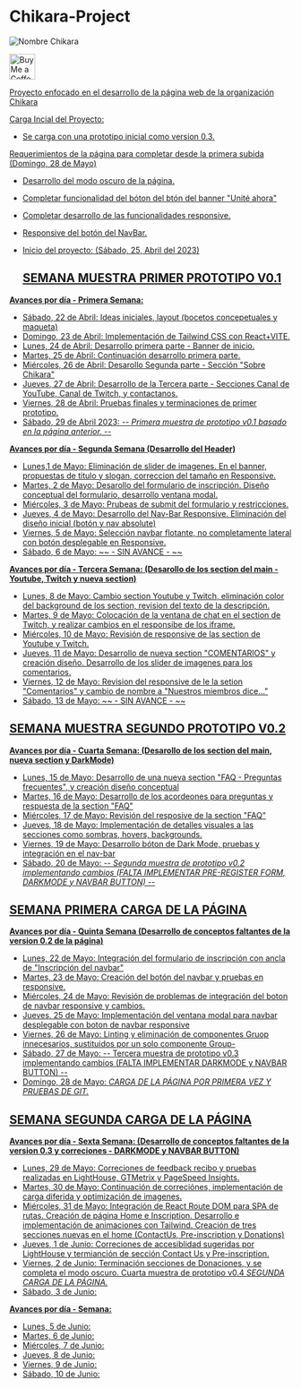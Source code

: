 # Chikara-Project
![Nombre Chikara](https://chikaraoficial.org/assets/chikara_name-ba66dbc8.webp)

<a href='https://ko-fi.com/chikaraoficial/' target='_blank'><img height='35' style='border:0px;height:46px;' src='https://az743702.vo.msecnd.net/cdn/kofi3.png?v=0' border='0' alt='Buy Me a Coffee at ko-fi.com' />

Proyecto enfocado en el desarrollo de la página web de la organización Chikara

Carga Incial del Proyecto:
 - Se carga con una prototipo inicial como version 0.3.

Requerimientos de la página para completar desde la primera subida (Domingo, 28 de Mayo)
 - Desarrollo del modo oscuro de la página.
 - Completar funcionalidad del bóton del btón del banner "Unité ahora"
 - Completar desarrollo de las funcionalidades responsive.
 - Responsive del botón del NavBar.

  - Inicio del proyecto: (Sábado, 25, Abril del 2023)
  
    ## SEMANA MUESTRA PRIMER PROTOTIPO V0.1

  **Avances por día - Primera Semana:** 
   - Sábado, 22 de Abril: Ideas iniciales, layout (bocetos concepetuales y maqueta)
   - Domingo, 23 de Abril: Implementación de Tailwind CSS con React+VITE.
   - Lunes, 24 de Abril: Desarrollo primera parte - Banner de inicio.
   - Martes, 25 de Abril: Continuación desarrollo primera parte. 
   - Miércoles, 26 de Abril: Desarollo Segunda parte - Sección "Sobre Chikara"
   - Jueves, 27 de Abril: Desarrollo de la Tercera parte - Secciones Canal de YouTube, Canal de Twitch, y contactanos.
   - Viernes, 28 de Abril: Pruebas finales y terminaciones de primer prototipo.
   - Sábado, 29 de Abril 2023: *-- Primera muestra de prototipo v0.1 basado en la página anterior. --*

  **Avances por día - Segunda Semana (Desarrollo del Header)**
   - Lunes,1 de Mayo: Eliminación de slider de imagenes. En el banner, propuestas de titulo y slogan, correccion del tamaño en Responsive.
   - Martes, 2 de Mayo: Desarollo del formulario de inscripción. Diseño conceptual del formulario, desarrollo ventana modal.
   - Miércoles, 3 de Mayo: Prubeas de submit del formulario y restricciones.
   - Jueves, 4 de Mayo: Desarrollo del Nav-Bar Responsive. Eliminación del diseño inicial (botón y nav absolute)
   - Viernes, 5 de Mayo: Selección navbar flotante, no completamente lateral con botón desplegable en Responsive.
   - Sábado, 6 de Mayo:  ~~ - SIN AVANCE - ~~

  **Avances por día - Tercera Semana: (Desarollo de los section del main - Youtube, Twitch y nueva section)**
   - Lunes, 8 de Mayo: Cambio section Youtube y Twitch, eliminación color del background de los section, revision del texto de la descripción.
   - Martes, 9 de Mayo: Colocación de la ventana de chat en el section de Twitch, y realizar cambios en el responsibe de los iframe.
   - Miércoles, 10 de Mayo: Revisión de responsive de las section de Youtube y Twitch.
   - Jueves, 11 de Mayo: Desarrollo de nueva section "COMENTARIOS" y creación diseño. Desarrollo de los slider de imagenes para los comentarios.
   - Viernes, 12 de Mayo: Revision del responsive de le la setion "Comentarios" y cambio de nombre a "Nuestros miembros dice..."
   - Sábado, 13 de Mayo: ~~ - SIN AVANCE - ~~
   
   ## SEMANA MUESTRA SEGUNDO PROTOTIPO V0.2

  **Avances por día - Cuarta Semana: (Desarollo de los section del main,  nueva section y DarkMode)**
   - Lunes, 15 de Mayo: Desarrollo de una nueva section "FAQ - Preguntas frecuentes", y creación diseño conceptual
   - Martes, 16 de Mayo: Desarrollo de los acordeones para preguntas y respuesta de la section "FAQ"
   - Miércoles, 17 de Mayo: Revisión del resposive de la section "FAQ"
   - Jueves, 18 de Mayo: Implementación de detalles visuales a las secciones como sombras, hovers, backgrounds.
   - Viernes, 19 de Mayo: Desarrollo bóton de Dark Mode, pruebas y integración en el nav-bar
   - Sábado, 20 de Mayo: *-- Segunda muestra de prototipo v0.2 implementando cambios (FALTA IMPLEMENTAR PRE-REGISTER FORM, DARKMODE y NAVBAR BUTTON) --*
   
   ## SEMANA PRIMERA CARGA DE LA PÁGINA 

 **Avances por día - Quinta Semana (Desarrollo de conceptos faltantes de la version 0.2 de la página)**
   - Lunes, 22 de Mayo: Integración del formulario de inscripción con ancla de "Inscripción del navbar"
   - Martes, 23 de Mayo: Creación del botón del navbar y pruebas en responsive.
   - Miércoles, 24 de Mayo: Revisión de problemas de integración del boton de navbar responsive y cambios.
   - Jueves, 25 de Mayo: Implementación del ventana modal para navbar desplegable con boton de navbar responsive
   - Viernes, 26 de Mayo: Linting y eliminación de componentes Gruop innecesarios, sustituidos por un solo componente Group-
   - Sábado, 27 de Mayo: -- Tercera muestra de prototipo v0.3 implementando cambios (FALTA IMPLEMENTAR DARKMODE y NAVBAR BUTTON) --
   - Domingo, 28 de Mayo: *CARGA DE LA PÁGINA POR PRIMERA VEZ Y PRUEBAS DE GIT.*
 
  ## SEMANA SEGUNDA CARGA DE LA PÁGINA
   
  **Avances por día - Sexta Semana: (Desarrollo de conceptos faltantes de la version 0.3 y correciones - DARKMODE y NAVBAR BUTTON)**
   - Lunes, 29 de Mayo: Correciones de feedback recibo y pruebas realizadas en LightHouse, GTMetrix y PageSpeed Insights.
   - Martes, 30 de Mayo: Continuación de correciónes, implementación de carga diferida y optimización de imagenes.
   - Miércoles, 31 de Mayo: Integración de React Route DOM para SPA de rutas. Creación de página Home e Inscription. Desarrollo e implementación de animaciones con Tailwind. Creación de tres secciones nuevas en el home (ContactUs, Pre-inscription y Donations)
   - Jueves, 1 de Junio: Correciones de accesiblidad sugeridas por LightHouse y termianción de sección Contact Us y Pre-inscription.
   - Viernes, 2 de Junio: Terminación secciones de Donaciones, y se completa el modo oscuro. Cuarta muestra de prototipo v0.4 *SEGUNDA CARGA DE LA PÁGINA.*
   - Sábado, 3 de Junio: 
   
  **Avances por día -  Semana:** 
   - Lunes, 5 de Junio: 
   - Martes, 6 de Junio: 
   - Miércoles, 7 de Junio: 
   - Jueves, 8 de Junio: 
   - Viernes, 9 de Junio: 
   - Sábado, 10 de Junio: 
   